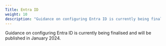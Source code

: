 ```yaml
---
Title: Entra ID
weight: 10
description: "Guidance on configuring Entra ID is currently being finalised and will be published in January 2024."
---
```


Guidance on configuring Entra ID is currently being finalised and will be published in January 2024. 
